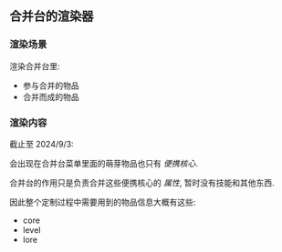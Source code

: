 ## 合并台的渲染器

### 渲染场景

渲染合并台里:
- 参与合并的物品
- 合并而成的物品

### 渲染内容

截止至 2024/9/3:

会出现在合并台菜单里面的萌芽物品也只有 *便携核心*.

合并台的作用只是负责合并这些便携核心的 *属性*, 暂时没有技能和其他东西.

因此整个定制过程中需要用到的物品信息大概有这些:
- core
- level
- lore
